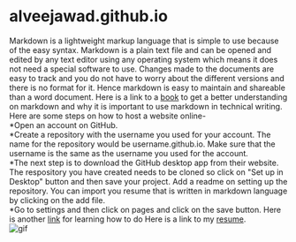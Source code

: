 # alveejawad.github.io
Markdown is a lightweight markup language that is simple to use because of the easy syntax. Markdown is a  plain text file and can be opened and edited by any text editor using any operating system which means it does not need a special software to use. Changes made to the documents are easy to track and you do not have to worry about the different versions and there is no format for it. Hence markdown is easy to maintain and shareable than a word document. Here is a link to a [book](https://read.amazon.ca/?ref_=dbs_p_ebk_r00_pbcb_rnvc00&_encoding=UTF8&asin=B01A2QL9SS) to get a better understanding on markdown and why it is important to use markdown in technical writing.  
Here are some steps on how to host a website online-  
*Open an account on GitHub.  
*Create a repository with the username you used for your account. The name for the repository would be username.github.io. Make sure that the username is the same as the username you used for the account.  
*The next step is to download the GitHub desktop app from their website. The respository you have created needs to be cloned so click on "Set up in Desktop" button and then save your project. Add a readme on setting up the repository. You can import you resume that is written in markdown language by clicking on the add file.  
*Go to settings and then click on pages and click on the save button. Here is another [link](https://pages.github.com/) for learning how to do 
Here is a link to my [resume](https://alveejawad.github.io/my-resume.html).  
 ![gif](https://github.com/alveejawad/alveejawad.github.io/blob/main/resume.gif)
